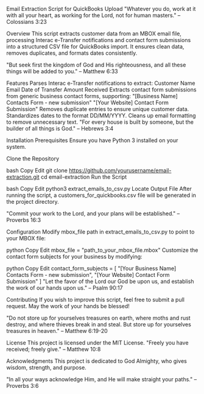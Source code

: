 Email Extraction Script for QuickBooks Upload
"Whatever you do, work at it with all your heart, as working for the Lord, not for human masters." – Colossians 3:23

Overview
This script extracts customer data from an MBOX email file, processing Interac e-Transfer notifications and contact form submissions into a structured CSV file for QuickBooks import. It ensures clean data, removes duplicates, and formats dates consistently.

"But seek first the kingdom of God and His righteousness, and all these things will be added to you." – Matthew 6:33

Features
Parses Interac e-Transfer notifications to extract:
Customer Name
Email
Date of Transfer
Amount Received
Extracts contact form submissions from generic business contact forms, supporting:
"[Business Name] Contacts Form - new submission"
"[Your Website] Contact Form Submission"
Removes duplicate entries to ensure unique customer data.
Standardizes dates to the format DD/MM/YYYY.
Cleans up email formatting to remove unnecessary text.
"For every house is built by someone, but the builder of all things is God." – Hebrews 3:4

Installation
Prerequisites
Ensure you have Python 3 installed on your system.

Clone the Repository

bash
Copy
Edit
git clone https://github.com/yourusername/email-extraction.git
cd email-extraction
Run the Script

bash
Copy
Edit
python3 extract_emails_to_csv.py
Locate Output File
After running the script, a customers_for_quickbooks.csv file will be generated in the project directory.

"Commit your work to the Lord, and your plans will be established." – Proverbs 16:3

Configuration
Modify mbox_file path in extract_emails_to_csv.py to point to your MBOX file:

python
Copy
Edit
mbox_file = "path_to_your_mbox_file.mbox"
Customize the contact form subjects for your business by modifying:

python
Copy
Edit
contact_form_subjects = [
    "[Your Business Name] Contacts Form - new submission",
    "[Your Website] Contact Form Submission"
]
"Let the favor of the Lord our God be upon us, and establish the work of our hands upon us." – Psalm 90:17

Contributing
If you wish to improve this script, feel free to submit a pull request. May the work of your hands be blessed!

"Do not store up for yourselves treasures on earth, where moths and rust destroy, and where thieves break in and steal. But store up for yourselves treasures in heaven." – Matthew 6:19-20

License
This project is licensed under the MIT License.
"Freely you have received; freely give." – Matthew 10:8

Acknowledgments
This project is dedicated to God Almighty, who gives wisdom, strength, and purpose.

"In all your ways acknowledge Him, and He will make straight your paths." – Proverbs 3:6
